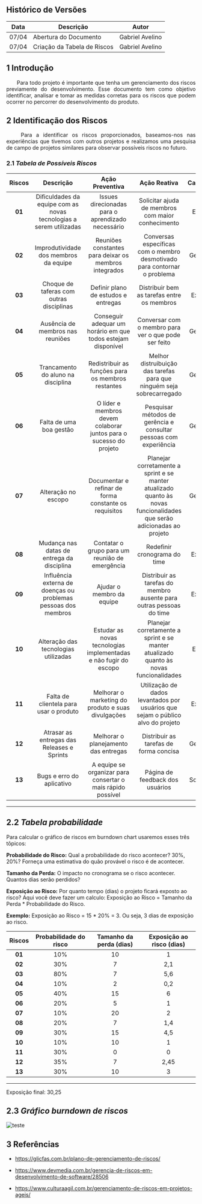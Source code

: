 ## Histórico de Versões

Data|Descrição|Autor
-|-|-
07/04|Abertura do Documento |Gabriel Avelino|
07/04|Criação da Tabela de Riscos |Gabriel Avelino|

## 1 <a name="1">Introdução</a>

<p align="justify"> &emsp;&emsp;Para todo projeto é importante que tenha um gerenciamento dos riscos previamente do desenvolvimento. Esse documento tem como objetivo identificar, analisar e tomar as medidas corretas para os riscos que podem ocorrer no percorrer do desenvolvimento do produto.</p>



## 2 <a name="4">Identificação dos Riscos</a>
<p align="justify"> &emsp;&emsp; Para a identificar os riscos proporcionados, baseamos-nos nas experiências que tivemos com outros projetos e realizamos uma pesquisa de campo de projetos similares para observar possíveis riscos no futuro.</p>




### 2.1 <a name="4.1">*Tabela de Possíveis Riscos*</a>

|Riscos| Descrição|	Ação Preventiva|	Ação Reativa|Categoria	|
|:----:|:-----:|:-----:|:-----:|:-----:|
|**01**|Dificuldades da equipe com as novas tecnologias a serem utilizadas|Issues direcionadas para o aprendizado necessário|Solicitar ajuda de membros com maior conhecimento|Estudo|
|**02**|Improdutividade dos membros da equipe|Reuniões constantes para deixar os membros integrados|Conversas específicas com o membro desmotivado para contornar o problema|Gerência|
|**03**|Choque de taferas com outras disciplinas|Definir plano de estudos e entregas|Distribuir bem as tarefas entre os membros|Externo|
|**04**|Ausência de membros nas reuniões|Conseguir adequar um horário em que todos estejam disponível|Conversar com o membro para ver o que pode ser feito|Gerência|
|**05**|Trancamento do aluno na disciplina|Redistribuir as funções para os membros restantes|Melhor distruibuição das tarefas para que ninguém seja sobrecarregado|Gerência|
|**06**|Falta de uma boa gestão|O líder e membros devem colaborar juntos para o sucesso do projeto|Pesquisar métodos de gerência e consultar pessoas com experiência|Gerência|
|**07**|Alteração no escopo|Documentar e refinar de forma constante os requisitos|	Planejar corretamente a sprint e se manter atualizado quanto às novas funcionalidades que serão adicionadas ao projeto|Gerência|
|**08**|Mudança nas datas de entrega da disciplina|Contatar o grupo para um reunião de emergência|Redefinir cronograma do time|Externo|
|**09**|Influência externa de doenças ou problemas pessoas dos membros|Ajudar o membro da equipe|Distribuir as tarefas do membro ausente para outras pessoas do time|Externo|
|**10**|Alteração das tecnologias utilizadas|Estudar as novas tecnologias implementadas e não fugir do escopo|Planejar corretamente a sprint e se manter atualizado quanto às novas funcionalidades|Estudo|
|**11**|Falta de clientela para usar o produto|	Melhorar o marketing do produto e suas divulgações|	Utilização de dados levantados por usuários que sejam o público alvo do projeto|Externo|
|**12**|Atrasar as entregas das Releases e Sprints|Melhorar o planejamento das entregas|Distribuir as tarefas de forma concisa|Gerência|
|**13**|Bugs e erro do aplicativo|A equipe se organizar para consertar o mais rápido possível|Página de feedback dos usuários|Software|
-----------------------------------------------------------------

## 2.2 <a name="4.1">*Tabela probabilidade*</a>
Para calcular o gráfico de riscos em burndown chart usaremos esses três tôpicos:
    
   <b>Probabilidade do Risco:</b> Qual a probabilidade do risco acontecer? 30%, 20%? Forneça uma estimativa do quão provável o risco é de acontecer.

   <b>Tamanho da Perda:</b> O impacto no cronograma se o risco acontecer. Quantos dias serão perdidos?

   <b>Exposição ao Risco:</b> Por quanto tempo (dias) o projeto ficará exposto ao risco? Aqui você deve fazer um calculo: Exposição ao Risco = Tamanho da Perda * Probabilidade do Risco. 
    
   <b>Exemplo:</b> Exposição ao Risco = 15 * 20% = 3. Ou seja, 3 dias de exposição ao risco.

|Riscos| Probabilidade do risco|	Tamanho da perda (dias)| Exposição ao risco (dias)| 
|:----:|:-----:|:-----:|:-----:|
|**01**|10%|10|1
|**02**|30%|7|2,1
|**03**|80%|7|5,6
|**04**|10%|2|0,2
|**05**|40%|15|6
|**06**|20%|5|1
|**07**|10%|20|2
|**08**|20%|7|1,4
|**09**|30%|15|4,5
|**10**|10%|10|1
|**11**|30%|0|0
|**12**|35%|7|2,45
|**13**|30%|10|3
----------------------------
Exposição final: 30,25

## 2.3 <a name="4.1">*Gráfico burndown de riscos*</a>
![teste](Sprints/Gráficos/burndownchartRISCO.png)




## 3 <a name="4">Referências</a>
- https://glicfas.com.br/plano-de-gerenciamento-de-riscos/

- https://www.devmedia.com.br/gerencia-de-riscos-em-desenvolvimento-de-software/28506

- https://www.culturaagil.com.br/gerenciamento-de-riscos-em-projetos-ageis/